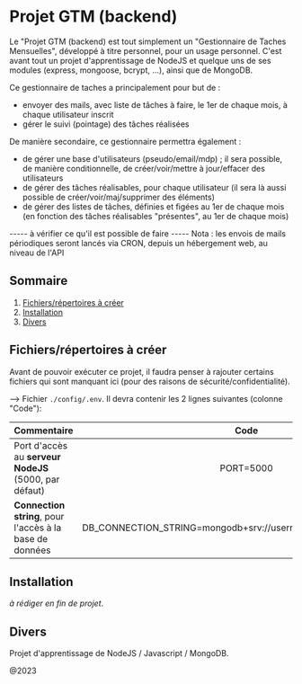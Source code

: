 # Projet GTM (backend)

Le "Projet GTM (backend) est tout simplement un "Gestionnaire de Taches Mensuelles", développé à titre personnel, pour un usage personnel. C'est avant tout un projet d'apprentissage de NodeJS et quelque uns de ses modules (express, mongoose, bcrypt, …), ainsi que de MongoDB.

Ce gestionnaire de taches a principalement pour but de :
- envoyer des mails, avec liste de tâches à faire, le 1er de chaque mois, à chaque utilisateur inscrit
- gérer le suivi (pointage) des tâches réalisées

De manière secondaire, ce gestionnaire permettra également :
- de gérer une base d'utilisateurs (pseudo/email/mdp) ; il sera possible, de manière conditionnelle, de créer/voir/mettre à jour/effacer des utilisateurs
- de gérer des tâches réalisables, pour chaque utilisateur (il sera là aussi possible de créer/voir/maj/supprimer des éléments)
- de gérer des listes de tâches, définies et figées au 1er de chaque mois (en fonction des tâches réalisables "présentes", au 1er de chaque mois)
 
----- à vérifier ce qu'il est possible de faire ----- Nota : les envois de mails périodiques seront lancés via CRON, depuis un hébergement web, au niveau de l'API

## Sommaire
1. [Fichiers/répertoires à créer](#fic-rep-a-creer)
2. [Installation](#installation)
3. [Divers](#divers)

<a name="fic-rep-a-creer"></a>
## Fichiers/répertoires à créer

Avant de pouvoir exécuter ce projet, il faudra penser à rajouter certains fichiers qui sont manquant ici (pour des raisons de sécurité/confidentialité).

--> Fichier `./config/.env`. Il devra contenir les 2 lignes suivantes (colonne "Code"):

| Commentaire | Code |
| ------------- |:-------------:|
| Port d'accès au __serveur NodeJS__ (5000, par défaut) | PORT=5000 |
| __Connection string__, pour l'accès à la base de données | DB_CONNECTION_STRING=mongodb+srv://username:pass@cluster/dbname  |

<a name="installation"></a>
## Installation

_à rédiger en fin de projet_.

<a name="divers"></a>
## Divers

Projet d'apprentissage de NodeJS / Javascript / MongoDB.

@2023